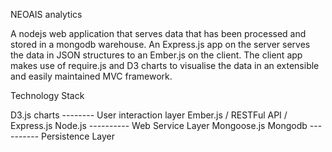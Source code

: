 NEOAIS analytics

A nodejs web application that serves data that has been processed and stored in a mongodb warehouse.
An Express.js app on the server serves the data in JSON structures to an Ember.js on the client. The client app
makes use of require.js and D3 charts to visualise the data in an extensible and easily maintained MVC framework.

Technology Stack

D3.js charts -------- User interaction layer
Ember.js
\/
RESTFul API
\/
Express.js
Node.js ---------- Web Service Layer
Mongoose.js
Mongodb ---------- Persistence Layer